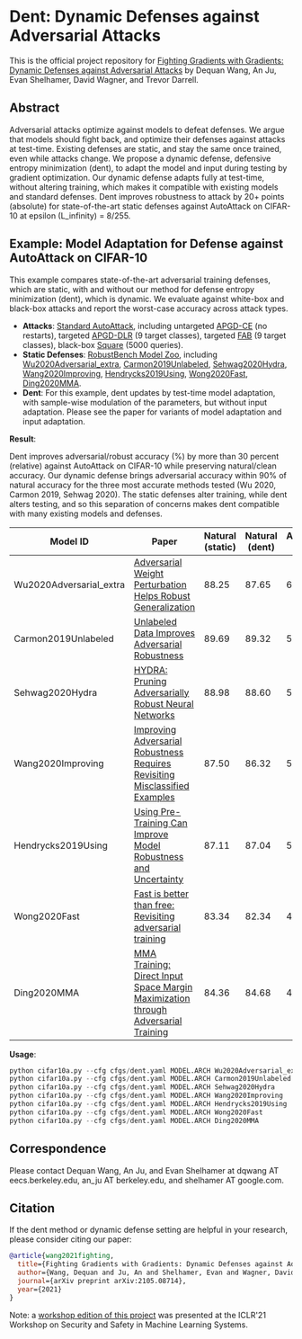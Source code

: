 # Dent: Dynamic Defenses against Adversarial Attacks

This is the official project repository for [Fighting Gradients with Gradients: Dynamic Defenses against Adversarial Attacks](https://arxiv.org/abs/2105.08714) by
Dequan Wang, An Ju, Evan Shelhamer, David Wagner, and Trevor Darrell.

## Abstract

Adversarial attacks optimize against models to defeat defenses.
We argue that models should fight back, and optimize their defenses against attacks at test-time.
Existing defenses are static, and stay the same once trained, even while attacks change.
We propose a dynamic defense, defensive entropy minimization (dent), to adapt the model and input during testing by gradient optimization.
Our dynamic defense adapts fully at test-time, without altering training, which makes it compatible with existing models and standard defenses.
Dent improves robustness to attack by 20+ points (absolute) for state-of-the-art static defenses against AutoAttack on CIFAR-10 at epsilon (L_infinity) = 8/255.

## Example: Model Adaptation for Defense against AutoAttack on CIFAR-10

This example compares state-of-the-art adversarial training defenses, which are static, with and without our method for defense entropy minimization (dent), which is dynamic.
We evaluate against white-box and black-box attacks and report the worst-case accuracy across attack types.

- **Attacks**: [Standard AutoAttack](https://github.com/fra31/auto-attack), including untargeted [APGD-CE](https://arxiv.org/abs/2003.01690) (no restarts), targeted [APGD-DLR](https://arxiv.org/abs/2003.01690) (9 target classes), targeted [FAB](https://arxiv.org/abs/1907.02044) (9 target classes), black-box [Square](https://arxiv.org/abs/1912.00049) (5000 queries).
- **Static Defenses**: [RobustBench Model Zoo](https://github.com/RobustBench/robustbench#linf), including [Wu2020Adversarial_extra](https://arxiv.org/abs/2004.05884), [Carmon2019Unlabeled](https://arxiv.org/abs/1905.13736), [Sehwag2020Hydra](https://arxiv.org/abs/2002.10509), [Wang2020Improving](https://openreview.net/forum?id=rklOg6EFwS), [Hendrycks2019Using](https://arxiv.org/abs/1901.09960), [Wong2020Fast](https://arxiv.org/abs/2001.03994), [Ding2020MMA](https://openreview.net/forum?id=HkeryxBtPB).
- **Dent**: For this example, dent updates by test-time model adaptation, with sample-wise modulation of the parameters, but without input adaptation. Please see the paper for variants of model adaptation and input adaptation.

**Result**:

Dent improves adversarial/robust accuracy (%) by more than 30 percent (relative) against AutoAttack on CIFAR-10 while preserving natural/clean accuracy.
Our dynamic defense brings adversarial accuracy within 90\% of natural accuracy for the three most accurate methods tested (Wu 2020, Carmon 2019, Sehwag 2020).
The static defenses alter training, while dent alters testing, and so this separation of concerns makes dent compatible with many existing models and defenses.

| Model ID                | Paper                                                                                                                           | Natural (static) | Natural (dent) | Adversarial (static) | Adversarial (dent) | Venue        |
| ----------------------- | ------------------------------------------------------------                                                                    | ---------------- | -------------- | -------------------- | ------------------ | ------------ |
| Wu2020Adversarial_extra | [Adversarial Weight Perturbation Helps Robust Generalization](https://arxiv.org/abs/2004.05884)                                 | 88.25            | 87.65          | 60.04                | 80.33              | NeurIPS 2020 |
| Carmon2019Unlabeled     | [Unlabeled Data Improves Adversarial Robustness](https://arxiv.org/abs/1905.13736)                                              | 89.69            | 89.32          | 59.53                | 82.28              | NeurIPS 2019 |
| Sehwag2020Hydra         | [HYDRA: Pruning Adversarially Robust Neural Networks](https://arxiv.org/abs/2002.10509)                                         | 88.98            | 88.60          | 57.14                | 78.09              | NeurIPS 2020 |
| Wang2020Improving       | [Improving Adversarial Robustness Requires Revisiting Misclassified Examples](https://openreview.net/forum?id=rklOg6EFwS)       | 87.50            | 86.32          | 56.29                | 77.31              | ICLR 2020    |
| Hendrycks2019Using      | [Using Pre-Training Can Improve Model Robustness and Uncertainty](https://arxiv.org/abs/1901.09960)                             | 87.11            | 87.04          | 54.92                | 79.62              | ICML 2019    |
| Wong2020Fast            | [Fast is better than free: Revisiting adversarial training](https://arxiv.org/abs/2001.03994)                                   | 83.34            | 82.34          | 43.21                | 71.82              | ICLR 2020    |
| Ding2020MMA             | [MMA Training: Direct Input Space Margin Maximization through Adversarial Training](https://openreview.net/forum?id=HkeryxBtPB) | 84.36            | 84.68          | 41.44                | 64.35              | ICLR 2020    |

**Usage**:

```python
python cifar10a.py --cfg cfgs/dent.yaml MODEL.ARCH Wu2020Adversarial_extra
python cifar10a.py --cfg cfgs/dent.yaml MODEL.ARCH Carmon2019Unlabeled
python cifar10a.py --cfg cfgs/dent.yaml MODEL.ARCH Sehwag2020Hydra
python cifar10a.py --cfg cfgs/dent.yaml MODEL.ARCH Wang2020Improving
python cifar10a.py --cfg cfgs/dent.yaml MODEL.ARCH Hendrycks2019Using
python cifar10a.py --cfg cfgs/dent.yaml MODEL.ARCH Wong2020Fast
python cifar10a.py --cfg cfgs/dent.yaml MODEL.ARCH Ding2020MMA
```

## Correspondence

Please contact Dequan Wang, An Ju, and Evan Shelhamer at dqwang AT eecs.berkeley.edu, an_ju AT berkeley.edu, and shelhamer AT google.com.

## Citation

If the dent method or dynamic defense setting are helpful in your research, please consider citing our paper:

```bibtex
@article{wang2021fighting,
  title={Fighting Gradients with Gradients: Dynamic Defenses against Adversarial Attacks},
  author={Wang, Dequan and Ju, An and Shelhamer, Evan and Wagner, David and Darrell, Trevor},
  journal={arXiv preprint arXiv:2105.08714},
  year={2021}
}
```

Note: a [workshop edition of this project](https://aisecure-workshop.github.io/aml-iclr2021/papers/44.pdf) was presented at the ICLR'21 Workshop on Security and Safety in Machine Learning Systems.
